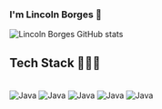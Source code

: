 ### I'm Lincoln Borges 👀

![Lincoln Borges GitHub stats](https://github-readme-stats.vercel.app/api?username=LincolnxBorges&show_icons=true&theme=dark)

## Tech Stack 🧑🏻‍💻

<div style="display: inline_block"><br/>
  <img align="center"  alt="Java" src="https://img.shields.io/badge/Java-ED8B00?style=for-the-badge&logo=openjdk&logoColor=white" />
  <img align="center"  alt="Java" src="https://img.shields.io/badge/Spring-6DB33F?style=for-the-badge&logo=spring&logoColor=white" />
  <img align="center"  alt="Java" src="https://img.shields.io/badge/MySQL-00000F?style=for-the-badge&logo=mysql&logoColor=white" />
  <img align="center"  alt="Java" src="https://img.shields.io/badge/Flutter-02569B?style=for-the-badge&logo=flutter&logoColor=white" />
  <img align="center"  alt="Java" src="https://img.shields.io/badge/Dart-0175C2?style=for-the-badge&logo=dart&logoColor=white" />
</div>
